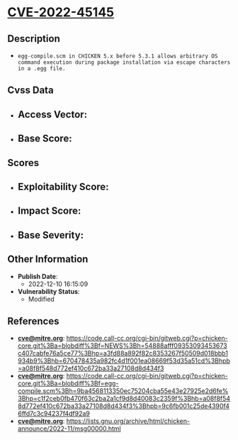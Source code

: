
# [CVE-2022-45145](https://cve.mitre.org/cgi-bin/cvename.cgi?name=CVE-2022-45145)

## Description

- `egg-compile.scm in CHICKEN 5.x before 5.3.1 allows arbitrary OS command execution during package installation via escape characters in a .egg file.`

## Cvss Data

- **Access Vector**:
  - 
- **Base Score**:
  - 

## Scores

- **Exploitability Score**:
  - 
- **Impact Score**:
  - 
- **Base Severity**:
  - 

## Other Information

- **Publish Date**:
  - 2022-12-10 16:15:09
- **Vulnerability Status**:
  - Modified

## References

- **cve@mitre.org**: https://code.call-cc.org/cgi-bin/gitweb.cgi?p=chicken-core.git%3Ba=blobdiff%3Bf=NEWS%3Bh=54888afff09353093453673c407cabfe76a5ce77%3Bhp=a3fd88a892f82c8353267f50509d018bbb1934b9%3Bhb=670478435a982fc4d1f001ea08669f53d35a51cd%3Bhpb=a08f8f548d772ef410c672ba33a27108d8d434f3
- **cve@mitre.org**: https://code.call-cc.org/cgi-bin/gitweb.cgi?p=chicken-core.git%3Ba=blobdiff%3Bf=egg-compile.scm%3Bh=9ba4568113350ec75204cba55e43e27925e2d6fe%3Bhp=c1f2ceb0fb470f63c2ba2a1cf9d8d40083c2359f%3Bhb=a08f8f548d772ef410c672ba33a27108d8d434f3%3Bhpb=9c6fb001c25de4390f46ffd7c3c94237f4df92a9
- **cve@mitre.org**: https://lists.gnu.org/archive/html/chicken-announce/2022-11/msg00000.html
